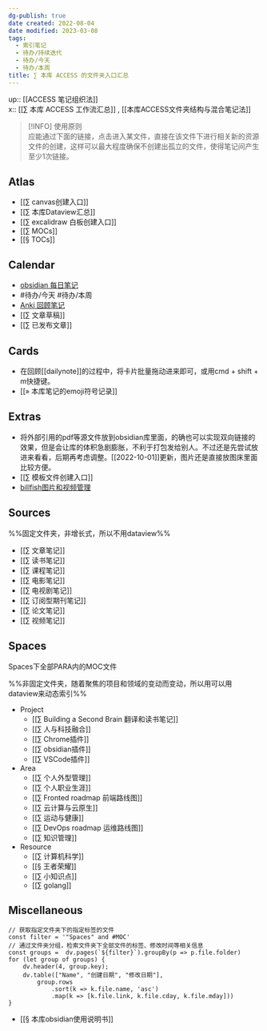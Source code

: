 ```yaml
---
dg-publish: true
date created: 2022-08-04
date modified: 2023-03-08
tags:
  - 索引笔记
  - 待办/持续迭代
  - 待办/今天
  - 待办/本周
title: ∑ 本库 ACCESS 的文件夹入口汇总
---
```


up:: [[ACCESS 笔记组织法]]  
x:: [[∑ 本库 ACCESS 工作流汇总]] , [[本库ACCESS文件夹结构与混合笔记法]]  

>[!INFO] 使用原则  
> 应能通过下面的链接，点击进入某文件，直接在该文件下进行相关新的资源文件的创建，这样可以最大程度确保不创建出孤立的文件，使得笔记间产生至少1次链接。

## Atlas

- [[∑ canvas创建入口]]
- [[∑ 本库Dataview汇总]]
- [[∑ excalidraw 白板创建入口]]
- [[∑ MOCs]]
- [[§ TOCs]]

## Calendar

- [obsidian 每日笔记](obsidian://advanced-uri?daily=true&mode=append)
- #待办/今天 #待办/本周
- [Anki 回顾笔记](obsidian://advanced-uri?vault=knowledge-garden&commandid=obsidian-spaced-repetition%253Asrs-note-review-open-note)
- [[∑ 文章草稿]]
- [[∑ 已发布文章]]

## Cards

- 在回顾[[dailynote]]的过程中，将卡片批量拖动进来即可，或用cmd + shift + m快捷键。
- [[» 本库笔记的emoji符号记录]]

## Extras

- 将外部引用的pdf等源文件放到obsidian库里面，的确也可以实现双向链接的效果，但是会让库的体积急剧膨胀，不利于打包发给别人。不过还是先尝试放进来看看，后期再考虑调整。[[2022-10-01]]更新，图片还是直接放图床里面比较方便。
- [[∑ 模板文件创建入口]]
- [billfish图片和视频管理](billfish://)

## Sources

%%固定文件夹，非增长式，所以不用dataview%%

- [[∑ 文章笔记]]
- [[∑ 读书笔记]]
- [[∑ 课程笔记]]
- [[∑ 电影笔记]]
- [[∑ 电视剧笔记]]
- [[∑ 订阅型期刊笔记]]
- [[∑ 论文笔记]]
- [[∑ 视频笔记]]

## Spaces

Spaces下全部PARA内的MOC文件

%%非固定文件夹，随着聚焦的项目和领域的变动而变动，所以用可以用dataview来动态索引%%

- Project
	- [[∑ Building a Second Brain 翻译和读书笔记]]
	- [[∑ 人与科技融合]]
	- [[∑ Chrome插件]]
	- [[∑ obsidian插件]]
	- [[∑ VSCode插件]]
- Area
	- [[∑ 个人外型管理]]
	- [[∑ 个人职业生涯]]
	- [[∑ Fronted roadmap 前端路线图]]
	- [[∑ 云计算与云原生]]
	- [[∑ 运动与健康]]
	- [[∑ DevOps roadmap 运维路线图]]
	- [[∑ 知识管理]]
- Resource
	- [[∑ 计算机科学]]
	- [[§ 王者荣耀]]
	- [[∑ 小知识点]]
	- [[∑ golang]]

## Miscellaneous

```dataviewjs
// 获取指定文件夹下的指定标签的文件
const filter = '"Spaces" and #MOC'
// 通过文件夹分组，检索文件夹下全部文件的标签、修改时间等相关信息
const groups =  dv.pages(`${filter}`).groupBy(p => p.file.folder)
for (let group of groups) {
	dv.header(4, group.key);
	dv.table(["Name", "创建日期", "修改日期"],
		group.rows
			.sort(k => k.file.name, 'asc')
			.map(k => [k.file.link, k.file.cday, k.file.mday]))
}
```

- [[§ 本库obsidian使用说明书]]

